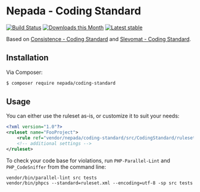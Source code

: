 Nepada - Coding Standard
========================

[![Build Status](https://travis-ci.org/nepada/coding-standard.svg?branch=master)](https://travis-ci.org/nepada/coding-standard)
[![Downloads this Month](https://img.shields.io/packagist/dm/nepada/coding-standard.svg)](https://packagist.org/packages/nepada/coding-standard)
[![Latest stable](https://img.shields.io/packagist/v/nepada/coding-standard.svg)](https://packagist.org/packages/nepada/coding-standard)

Based on [Consistence - Coding Standard](https://github.com/consistence/coding-standard) and [Slevomat - Coding Standard](https://github.com/slevomat/coding-standard).


Installation
------------

Via Composer:

```sh
$ composer require nepada/coding-standard
```


Usage
-----

You can either use the ruleset as-is, or customize it to suit your needs:

```xml
<?xml version="1.0"?>
<ruleset name="FooProject">
	<rule ref="vendor/nepada/coding-standard/src/CodingStandard/ruleset.xml"/>
	<!-- additional settings -->
</ruleset>
```

To check your code base for violations, run `PHP-Parallel-Lint` and `PHP_CodeSniffer` from the command line:

```
vendor/bin/parallel-lint src tests
vendor/bin/phpcs --standard=ruleset.xml --encoding=utf-8 -sp src tests
```
